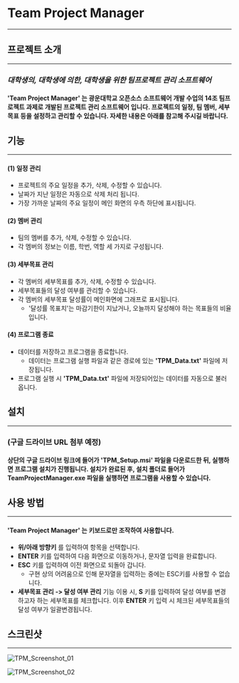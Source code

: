 # **Team Project Manager**
--------------------------
## 프로젝트 소개
-------------------------
### *대학생의, 대학생에 의한, 대학생을 위한 팀프로젝트 관리 소프트웨어*
#### **'Team Project Manager'** 는 광운대학교 오픈소스 소프트웨어 개발 수업의 14조 팀프로젝트 과제로 개발된 프로젝트 관리 소프트웨어 입니다. 프로젝트의 일정, 팀 멤버, 세부목표 등을 설정하고 관리할 수 있습니다. 자세한 내용은 아래를 참고해 주시길 바랍니다.

## 기능
------------------------
#### (1) 일정 관리
- 프로젝트의 주요 일정을 추가, 삭제, 수정할 수 있습니다.
- 날짜가 지난 일정은 자동으로 삭제 처리 됩니다.
- 가장 가까운 날짜의 주요 일정이 메인 화면의 우측 하단에 표시됩니다.

#### (2) 멤버 관리
- 팀의 멤버를 추가, 삭제, 수정할 수 있습니다.
- 각 멤버의 정보는 이름, 학번, 역할 세 가지로 구성됩니다.

#### (3) 세부목표 관리
- 각 멤버의 세부목표를 추가, 삭제, 수정할 수 있습니다.
- 세부목표들의 달성 여부를 관리할 수 있습니다.
- 각 멤버의 세부목표 달성률이 메인화면에 그래프로 표시됩니다.
  - '달성률 목표치'는 마감기한이 지났거나, 오늘까지 달성해야 하는 목표들의 비율입니다. 

#### (4) 프로그램 종료
- 데이터를 저장하고 프로그램을 종료합니다.
  - 데이터는 프로그램 실행 파일과 같은 경로에 있는 __'TPM_Data.txt'__ 파일에 저장됩니다. 
- 프로그램 실행 시 __'TPM_Data.txt'__ 파일에 저장되어있는 데이터를 자동으로 불러옵니다.

## 설치
-------------
### (구글 드라이브 URL 첨부 예정)
#### 상단의 구글 드라이브 링크에 들어가 **'TPM_Setup.msi'** 파일을 다운로드한 뒤, 실행하면 프로그램 설치가 진행됩니다. 설치가 완료된 후, 설치 폴더로 들어가 TeamProjectManager.exe 파일을 실행하면 프로그램을 사용할 수 있습니다.
## 사용 방법
------------
#### **'Team Project Manager'** 는 키보드로만 조작하여 사용합니다.
- __위/아래 방향키__ 를 입력하여 항목을 선택합니다.
- __ENTER__ 키를 입력하여 다음 화면으로 이동하거나, 문자열 입력을 완료합니다.
- __ESC__ 키를 입력하여 이전 화면으로 되돌아 갑니다.
  - 구현 상의 어려움으로 인해 문자열을 입력하는 중에는 ESC키를 사용할 수 없습니다.
- **세부목표 관리 -> 달성 여부 관리** 기능 이용 시, __S__ 키를 입력하여 달성 여부를 변경하고자 하는 세부목표를 체크합니다. 이후 __ENTER__ 키 입력 시 체크된 세부목표들의 달성 여부가 일괄변경됩니다.

## 스크린샷
---------
![TPM_Screenshot_01](https://user-images.githubusercontent.com/65165820/100443489-228d4c80-30ed-11eb-9561-8f2a3979e48a.PNG)

![TPM_Screenshot_02](https://user-images.githubusercontent.com/65165820/100443499-24efa680-30ed-11eb-8f20-fb8789e22367.PNG)
